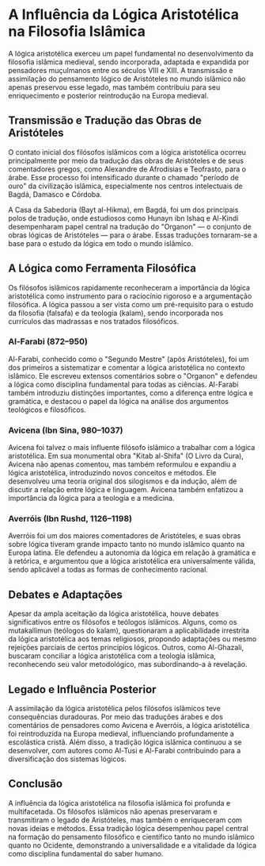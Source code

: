 # A Influência da Lógica Aristotélica na Filosofia Islâmica

A lógica aristotélica exerceu um papel fundamental no desenvolvimento da filosofia islâmica medieval, sendo incorporada, adaptada e expandida por pensadores muçulmanos entre os séculos VIII e XIII. A transmissão e assimilação do pensamento lógico de Aristóteles no mundo islâmico não apenas preservou esse legado, mas também contribuiu para seu enriquecimento e posterior reintrodução na Europa medieval.

## Transmissão e Tradução das Obras de Aristóteles

O contato inicial dos filósofos islâmicos com a lógica aristotélica ocorreu principalmente por meio da tradução das obras de Aristóteles e de seus comentadores gregos, como Alexandre de Afrodísias e Teofrasto, para o árabe. Esse processo foi intensificado durante o chamado "período de ouro" da civilização islâmica, especialmente nos centros intelectuais de Bagdá, Damasco e Córdoba.

A Casa da Sabedoria (Bayt al-Hikma), em Bagdá, foi um dos principais polos de tradução, onde estudiosos como Hunayn ibn Ishaq e Al-Kindi desempenharam papel central na tradução do "Organon" — o conjunto de obras lógicas de Aristóteles — para o árabe. Essas traduções tornaram-se a base para o estudo da lógica em todo o mundo islâmico.

## A Lógica como Ferramenta Filosófica

Os filósofos islâmicos rapidamente reconheceram a importância da lógica aristotélica como instrumento para o raciocínio rigoroso e a argumentação filosófica. A lógica passou a ser vista como um pré-requisito para o estudo da filosofia (falsafa) e da teologia (kalam), sendo incorporada nos currículos das madrassas e nos tratados filosóficos.

### Al-Farabi (872–950)

Al-Farabi, conhecido como o "Segundo Mestre" (após Aristóteles), foi um dos primeiros a sistematizar e comentar a lógica aristotélica no contexto islâmico. Ele escreveu extensos comentários sobre o "Organon" e defendeu a lógica como disciplina fundamental para todas as ciências. Al-Farabi também introduziu distinções importantes, como a diferença entre lógica e gramática, e destacou o papel da lógica na análise dos argumentos teológicos e filosóficos.

### Avicena (Ibn Sina, 980–1037)

Avicena foi talvez o mais influente filósofo islâmico a trabalhar com a lógica aristotélica. Em sua monumental obra "Kitab al-Shifa" (O Livro da Cura), Avicena não apenas comentou, mas também reformulou e expandiu a lógica aristotélica, introduzindo novos conceitos e métodos. Ele desenvolveu uma teoria original dos silogismos e da indução, além de discutir a relação entre lógica e linguagem. Avicena também enfatizou a importância da lógica para a teologia e a medicina.

### Averróis (Ibn Rushd, 1126–1198)

Averróis foi um dos maiores comentadores de Aristóteles, e suas obras sobre lógica tiveram grande impacto tanto no mundo islâmico quanto na Europa latina. Ele defendeu a autonomia da lógica em relação à gramática e à retórica, e argumentou que a lógica aristotélica era universalmente válida, sendo aplicável a todas as formas de conhecimento racional.

## Debates e Adaptações

Apesar da ampla aceitação da lógica aristotélica, houve debates significativos entre os filósofos e teólogos islâmicos. Alguns, como os mutakallimun (teólogos do kalam), questionaram a aplicabilidade irrestrita da lógica aristotélica aos temas religiosos, propondo adaptações ou mesmo rejeições parciais de certos princípios lógicos. Outros, como Al-Ghazali, buscaram conciliar a lógica aristotélica com a teologia islâmica, reconhecendo seu valor metodológico, mas subordinando-a à revelação.

## Legado e Influência Posterior

A assimilação da lógica aristotélica pelos filósofos islâmicos teve consequências duradouras. Por meio das traduções árabes e dos comentários de pensadores como Avicena e Averróis, a lógica aristotélica foi reintroduzida na Europa medieval, influenciando profundamente a escolástica cristã. Além disso, a tradição lógica islâmica continuou a se desenvolver, com autores como Al-Tusi e Al-Farabi contribuindo para a diversificação dos sistemas lógicos.

## Conclusão

A influência da lógica aristotélica na filosofia islâmica foi profunda e multifacetada. Os filósofos islâmicos não apenas preservaram e transmitiram o legado de Aristóteles, mas também o enriqueceram com novas ideias e métodos. Essa tradição lógica desempenhou papel central na formação do pensamento filosófico e científico tanto no mundo islâmico quanto no Ocidente, demonstrando a universalidade e a vitalidade da lógica como disciplina fundamental do saber humano.